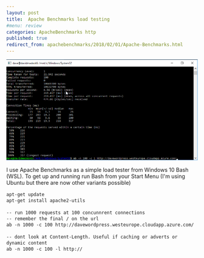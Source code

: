 ```yaml
---
layout: post
title:  Apache Benchmarks load testing
#menu: review
categories: ApacheBenchmarks http 
published: true 
redirect_from: apachebenchmarks/2018/02/01/Apache-Benchmarks.html 
---
```


![ps](/assets/2018-02-01/bash.png)

I use Apache Benchmarks as a simple load tester from Windows 10 Bash (WSL). To get up and running run Bash from your Start Menu (I'm using Ubuntu but there are now other variants possible)

```
apt-get update
apt-get install apache2-utils

-- run 1000 requests at 100 concunnrent connections
-- remember the final / on the url
ab -n 1000 -c 100 http://davewordpress.westeurope.cloudapp.azure.com/

-- dont look at Content-Length. Useful if caching or adverts or dynamic content
ab -n 1000 -c 100 -l http://
```
